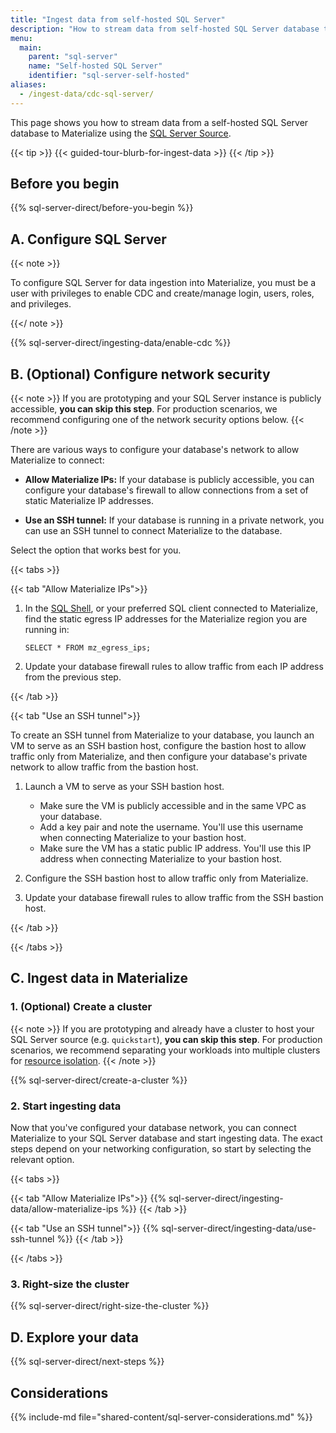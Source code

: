 ```yaml
---
title: "Ingest data from self-hosted SQL Server"
description: "How to stream data from self-hosted SQL Server database to Materialize"
menu:
  main:
    parent: "sql-server"
    name: "Self-hosted SQL Server"
    identifier: "sql-server-self-hosted"
aliases:
  - /ingest-data/cdc-sql-server/
---
```


This page shows you how to stream data from a self-hosted SQL Server database
to Materialize using the [SQL Server Source](/sql/create-source/sql-server/).

{{< tip >}}
{{< guided-tour-blurb-for-ingest-data >}}
{{< /tip >}}

## Before you begin

{{% sql-server-direct/before-you-begin %}}

## A. Configure SQL Server

{{< note >}}

To configure SQL Server for data ingestion into Materialize, you must be a user
with privileges to enable CDC and create/manage login, users, roles, and
privileges.

{{</ note >}}

{{% sql-server-direct/ingesting-data/enable-cdc %}}

## B. (Optional) Configure network security

{{< note >}}
If you are prototyping and your SQL Server instance is publicly accessible, **you can
skip this step**. For production scenarios, we recommend configuring one of the
network security options below.
{{< /note >}}

There are various ways to configure your database's network to allow Materialize
to connect:

- **Allow Materialize IPs:** If your database is publicly accessible, you can
    configure your database's firewall to allow connections from a set of
    static Materialize IP addresses.

- **Use an SSH tunnel:** If your database is running in a private network, you
    can use an SSH tunnel to connect Materialize to the database.

Select the option that works best for you.

{{< tabs >}}

{{< tab "Allow Materialize IPs">}}

1. In the [SQL Shell](/console/), or your preferred SQL
   client connected to Materialize, find the static egress IP addresses for the
   Materialize region you are running in:

    ```mzsql
    SELECT * FROM mz_egress_ips;
    ```

1. Update your database firewall rules to allow traffic from each IP address
   from the previous step.

{{< /tab >}}

{{< tab "Use an SSH tunnel">}}

To create an SSH tunnel from Materialize to your database, you launch an VM to
serve as an SSH bastion host, configure the bastion host to allow traffic only
from Materialize, and then configure your database's private network to allow
traffic from the bastion host.

1. Launch a VM to serve as your SSH bastion host.

    - Make sure the VM is publicly accessible and in the same VPC as your
      database.
    - Add a key pair and note the username. You'll use this username when
      connecting Materialize to your bastion host.
    - Make sure the VM has a static public IP address. You'll use this IP
      address when connecting Materialize to your bastion host.

1. Configure the SSH bastion host to allow traffic only from Materialize.

1. Update your database firewall rules to allow traffic from the SSH bastion
   host.

{{< /tab >}}

{{< /tabs >}}

## C. Ingest data in Materialize

### 1. (Optional) Create a cluster

{{< note >}}
If you are prototyping and already have a cluster to host your SQL Server
source (e.g. `quickstart`), **you can skip this step**. For production
scenarios, we recommend separating your workloads into multiple clusters for
[resource isolation](/sql/create-cluster/#resource-isolation).
{{< /note >}}

{{% sql-server-direct/create-a-cluster %}}

### 2. Start ingesting data

Now that you've configured your database network, you can connect Materialize to
your SQL Server database and start ingesting data. The exact steps depend on your
networking configuration, so start by selecting the relevant option.

{{< tabs >}}

{{< tab "Allow Materialize IPs">}}
{{% sql-server-direct/ingesting-data/allow-materialize-ips %}}
{{< /tab >}}

{{< tab "Use an SSH tunnel">}}
{{% sql-server-direct/ingesting-data/use-ssh-tunnel %}}
{{< /tab >}}

{{< /tabs >}}


[//]: # "TODO(morsapaes) Replace these Step 6. and 7. with guidance using the
new progress metrics in mz_source_statistics + console monitoring, when
available(also for PostgreSQL)."

### 3. Right-size the cluster

{{% sql-server-direct/right-size-the-cluster %}}

## D. Explore your data

{{% sql-server-direct/next-steps %}}

## Considerations

{{% include-md file="shared-content/sql-server-considerations.md" %}}
